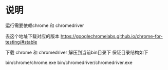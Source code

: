 # 说明

运行需要依赖chrome 和 chromedriver

去这个地址下载对应的版本 https://googlechromelabs.github.io/chrome-for-testing/#stable

下载 chrome 和 chromedriver 解压到当前bin目录下
保证目录结构如下

bin/chrome/chrome.exe
bin/chromedriver/chromedriver.exe